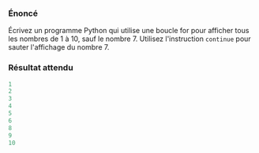 ### Énoncé

Écrivez un programme Python qui utilise une boucle for pour afficher tous les nombres de 1 à 10, sauf le nombre 7. Utilisez l'instruction ```continue``` pour sauter l'affichage du nombre 7.

### Résultat attendu

```python
1
2
3
4
5
6
8
9
10
```